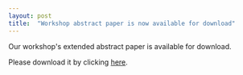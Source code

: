 ```yaml
---
layout: post
title:  "Workshop abstract paper is now available for download"
---
```


Our workshop's extended abstract paper is available for download.

Please download it by clicking <a href="{{ site.url }}/files/Preprint_Hamm_Shibuya_Pargman_etal_Failed_yet_successful.pdf">here</a>.




